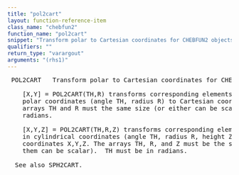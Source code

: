 ```yaml
---
title: "pol2cart"
layout: function-reference-item
class_name: "chebfun2"
function_name: "pol2cart"
snippet: "Transform polar to Cartesian coordinates for CHEBFUN2 objects."
qualifiers: ""
return_type: "varargout"
arguments: "(rhs1)"
---
```


<pre class="help-text"> POL2CART   Transform polar to Cartesian coordinates for CHEBFUN2 objects.
 
    [X,Y] = POL2CART(TH,R) transforms corresponding elements of data stored in
    polar coordinates (angle TH, radius R) to Cartesian coordinates X,Y.  The
    arrays TH and R must the same size (or either can be scalar).  TH must be in
    radians.
  
    [X,Y,Z] = POL2CART(TH,R,Z) transforms corresponding elements of data stored
    in cylindrical coordinates (angle TH, radius R, height Z) to Cartesian
    coordinates X,Y,Z. The arrays TH, R, and Z must be the same size (or any of
    them can be scalar).  TH must be in radians.
  
  See also SPH2CART.
</pre>